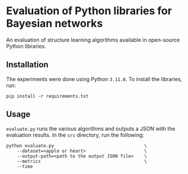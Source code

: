# Evaluation of Python libraries for Bayesian networks

An evaluation of structure learning algorithms available in open-source Python libraries.


## Installation
The experiments were done using Python `3.11.0`.
To install the libraries, run:
```
pip install -r requirements.txt
```

## Usage
`evaluate.py` runs the various algorithms and outputs a JSON with the evaluation results.
In the `src` directory, run the following:
```
python evaluate.py                                  \
    --dataset=<apple or heart>                      \
    --output-path=<path to the output JSON file>    \
    --metrics                                       \
    --time
```